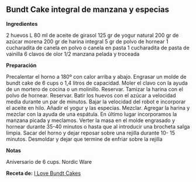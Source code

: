 ## Bundt Cake integral de manzana y especias

**Ingredientes**

2 huevos L
80 ml de aceite de girasol
125 gr de yogur natural
200 gr de azúcar morena
200 gr de harina integral
5 gr de polvo de hornear
1 cucharadita de canela en polvo o canela en pasta
1 cucharadita de pasta de vainilla
6 clavos de olor
1/2 manzana pelada y troceada

**Preparación**

Precalentar el horno a 180º con calor arriba y abajo. Engrasar un molde de bundt cake de 6 cups o 1,4 litros de capacidad.
Moler el clavo con la ayuda de un mortero de cocina o un molinillo. Reservar.
Tamizar la harina con el polvo de hornear. Reservar.
Batir los huevos con el azúcar a velocidad media durante un par de minutos.
Bajar la velocidad del robot e incorporar el aceite en hilo.
Añadir el yogur y las especias. Mezclar.
Agregar la harina y mezclar con la ayuda de una espátula.
En último lugar incorporamos la manzana picada y meclamos.
Verter la masa en el molde engrasado y hornear durante 35-40 minutos o hasta que al introducir una brocheta salga limpia.
Sacar del horno y dejar reposar sobre una rejilla durante 10- 15 minutos. Desmoldar y dejar que termine de enfriar sobre la rejilla

**Notas**

Aniversario de 6 cups. Nordic Ware

**Receta de:** [I Love Bundt Cakes](http://ilovebundtcakes.com/bundt-cake-integral-manzana-especias)